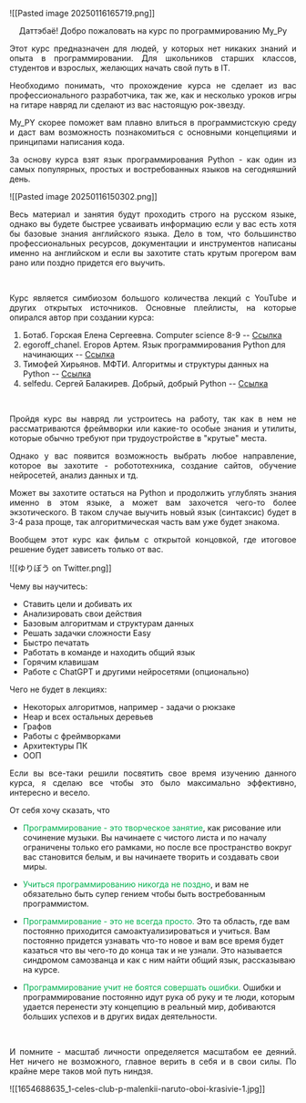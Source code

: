 
![[Pasted image 20250116165719.png]]

<center>Даттэбаё! Добро пожаловать на курс по программированию My_Py</center>

<p align="justify">Этот курс предназначен для людей, у которых нет никаких знаний и опыта в программировании. Для школьников старших классов, студентов и взрослых, желающих начать свой путь в IT.</p>

<p align="justify">Необходимо понимать, что прохождение курса не сделает из вас профессионального разработчика, так же, как и несколько уроков игры на гитаре навряд ли сделают из вас настоящую рок-звезду. </p>

<p align="justify">My_PY скорее поможет вам плавно влиться в программистскую среду и даст вам возможность познакомиться с основными концепциями и принципами написания кода.</p>

<p align="justify">За основу курса взят язык программирования Python - как один из самых популярных, простых и востребованных языков на сегодняшний день. </p>

![[Pasted image 20250116150302.png]]

<p align="justify">Весь материал и занятия будут проходить строго на русском языке, однако вы будете быстрее усваивать информацию если у вас есть хотя бы базовые знания английского языка. Дело в том, что большинство профессиональных ресурсов, документации и инструментов написаны именно на английском и если вы захотите стать крутым прогером вам рано или поздно придется его выучить. </p>

<br>

<p align="justify">Курс является симбиозом большого количества лекций с YouTube и других открытых источников. Основные плейлисты, на которые опирался автор при создании курса:</p>

<pr></pr>

1. Ботаб. Горская Елена Сергеевна. Computer science 8-9 -- [Ссылка](https://www.youtube.com/watch?v=gno-Z8kYa4I&list=PL6Y8_sMxL8LbkgfWkUvsjyAFNtaS3LRRY&index=2)
2. egoroff_chanel. Егоров Артем. Язык программирования Python для начинающих -- [Ссылка](https://www.youtube.com/watch?v=IU4-19ofajg&list=PLQAt0m1f9OHvv2wxPGSCWjgy1qER_FvB6&index=1)
3. Тимофей Хирьянов. МФТИ. Алгоритмы и структуры данных на Python -- [Ссылка ](https://www.youtube.com/watch?v=KdZ4HF1SrFs&list=PLRDzFCPr95fK7tr47883DFUbm4GeOjjc0)
4. selfedu. Сергей Балакирев. Добрый, добрый Python -- [Ссылка](https://www.youtube.com/watch?v=btuxcr7Sxw4&list=PLA0M1Bcd0w8yWHh2V70bTtbVxJICrnJHd)

<br>
<p align="justify">Пройдя курс вы навряд ли устроитесь на работу, так как в нем не рассматриваются фреймворки или какие-то особые знания и утилиты, которые обычно требуют при трудоустройстве в "крутые" места.</p>

<p align="justify">Однако у вас появится возможность выбрать любое направление, которое вы захотите - робототехника, создание сайтов, обучение нейросетей, анализ данных и тд. </p>

<p align="justify">Может вы захотите остаться на Python и продолжить углублять знания именно в этом языке, а может вам захочется чего-то более экзотического. В таком случае выучить новый язык (синтаксис) будет в 3-4 раза проще, так алгоритмическая часть вам уже будет знакома. </p>

<p align="justify">Вообщем этот курс как фильм с открытой концовкой, где итоговое решение будет зависеть только от вас.</p>

![[ゆりぼう on Twitter.png]]

Чему вы научитесь:
- Ставить цели и добивать их
- Анализировать свои действия
- Базовым алгоритмам и структурам данных
- Решать задачки сложности Easy
- Быстро печатать
- Работать в команде и находить общий язык
- Горячим клавишам
- Работе с ChatGPT и другими нейросетями (опционально)

Чего не будет в лекциях:
- Некоторых алгоритмов, например - задачи о рюкзаке
- Heap и всех остальных деревьев
- Графов
- Работы с фреймворками
- Архитектуры ПК 
- ООП


<p align="justify">Если вы все-таки решили посвятить свое время изучению данного курса, я сделаю все чтобы это было максимально эффективно, интересно и весело. </p>

От себя хочу сказать, что 
- <font color="#00b050">Программирование - это творческое занятие</font>, как рисование или сочинение музыки. Вы начинаете с чистого листа и по началу ограничены только его рамками, но после все пространство вокруг вас становится белым, и вы начинаете творить и создавать свои миры.

<pr></pr>

- <font color="#00b050">Учиться программированию никогда не поздно</font>, и вам не обязательно быть супер гением чтобы быть востребованным программистом.

<pr></pr>


- <font color="#00b050">Программирование - это не всегда просто.</font> Это та область, где вам постоянно приходится самоактуализироваться и учиться. Вам постоянно придется узнавать что-то новое и вам все время будет казаться что вы чего-то до конца так и не узнали. Это называется синдромом самозванца и как с ним найти общий язык, рассказываю на курсе.

<pr></pr>


- <font color="#00b050">Программирование учит не боятся совершать ошибки.</font> Ошибки и программирование постоянно идут рука об руку и те люди, которым удается перенести эту концепцию в реальный мир, добиваются больших успехов и в других видах деятельности. 

<br>

<p align="justify">И помните - масштаб личности определяется масштабом ее деяний. Нет ничего не возможного, главное верить в себя и в свои силы. По крайне мере таков мой путь ниндзя.</p>

![[1654688635_1-celes-club-p-malenkii-naruto-oboi-krasivie-1.jpg]]
